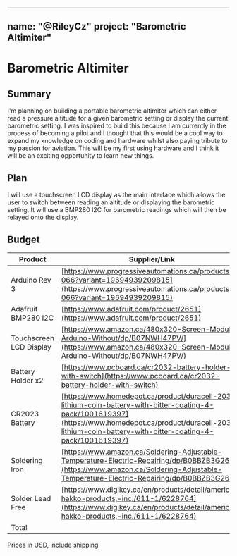 
---
name: "@RileyCz"
project: "Barometric Altimiter"
---

# Barometric Altimiter

## Summary

I'm planning on building a portable barometric altimiter which can either read a pressure altitude for a given barometric setting or display the current barometric setting. I was inspired to build this because I am currently in the process of becoming a pilot and I thought that this would be a cool way to expand my knowledge on coding and hardware whilst also paying tribute to my passion for aviation. This will be my first using hardware and I think it will be an exciting opportunity to learn new things.

## Plan

I will use a touchscreen LCD display as the main interface which allows the user to switch between reading an altitude or displaying the barometric setting. It will use a BMP280 I2C for barometric readings which will then be relayed onto the display.

## Budget

| Product         | Supplier/Link                         | Cost   |
| --------------- | ------------------------------------- | ------ |
| Arduino Rev 3    | [https://www.progressiveautomations.ca/products/lc-066?variant=19694939209815](https://www.progressiveautomations.ca/products/lc-066?variant=19694939209815)         | $28.99  |
| Adafruit BMP280 I2C | [https://www.adafruit.com/product/2651](https://www.adafruit.com/product/2651)  | $25.45 |
| Touchscreen LCD Display | [https://www.amazon.ca/480x320-Screen-Module-Arduino-Without/dp/B07NWH47PV/](https://www.amazon.ca/480x320-Screen-Module-Arduino-Without/dp/B07NWH47PV/)  | $21.25 |
| Battery Holder x2 | [https://www.pcboard.ca/cr2032-battery-holder-with-switch](https://www.pcboard.ca/cr2032-battery-holder-with-switch)  | $14.53 |
| CR2023 Battery | [https://www.homedepot.ca/product/duracell-2032-lithium-coin-battery-with-bitter-coating-4-pack/1001619397](https://www.homedepot.ca/product/duracell-2032-lithium-coin-battery-with-bitter-coating-4-pack/1001619397)  | $11.96 |
| Soldering Iron | [https://www.amazon.ca/Soldering-Adjustable-Temperature-Electric-Repairing/dp/B0BBZB3G26/](https://www.amazon.ca/Soldering-Adjustable-Temperature-Electric-Repairing/dp/B0BBZB3G26/)  | $10.99 |
| Solder Lead Free | [https://www.digikey.ca/en/products/detail/american-hakko-products,-inc./611-1/6228764](https://www.digikey.ca/en/products/detail/american-hakko-products,-inc./611-1/6228764)  | $29.04 |
| Total           |                                       | $142.21 |

Prices in USD, include shipping
